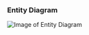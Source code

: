 ### Entity Diagram

![Image of Entity Diagram](https://cacoo.com/diagrams/jI6SNXqAg8PVzDRd-21732.png)
